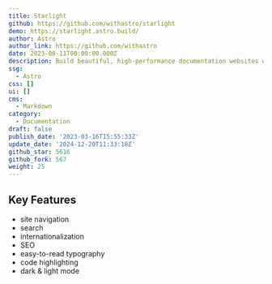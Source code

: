 ```yaml
---
title: Starlight
github: https://github.com/withastro/starlight
demo: https://starlight.astro.build/
author: Astro
author_link: https://github.com/withastro
date: 2023-06-11T00:00:00.000Z
description: Build beautiful, high-performance documentation websites with Astro.
ssg:
  - Astro
css: []
ui: []
cms:
  - Markdown
category:
  - Documentation
draft: false
publish_date: '2023-03-16T15:55:33Z'
update_date: '2024-12-20T11:33:18Z'
github_star: 5616
github_fork: 567
weight: 25
---
```

## Key Features

- site navigation
- search
- internationalization
- SEO
- easy-to-read typography
- code highlighting
- dark & light mode
